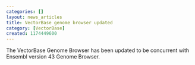 ```yaml
---
categories: []
layout: news_articles
title: VectorBase genome browser updated
category: [VectorBase]
created: 1174449600
---
```

The VectorBase Genome Browser has been updated to be concurrent with Ensembl version 43 Genome Browser. 
